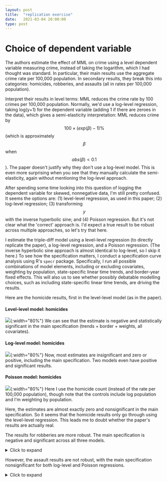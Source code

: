 ```yaml
---
layout: post
title:  "replication exercise"
date:   2021-03-04 20:00:00
type: post
---
```


Choice of dependent variable
============================

The authors estimate the effect of MML on crime using a level dependent variable measuring crime, instead of taking the logarithm, which I had thought was standard.
In particular, their main results use the aggregate crime rate per 100,000 population. In secondary results, they break this into categories: homicides, robberies, and assaults (all in rates per 100,000 population).

Interpret their results in level terms: MML reduces the crime rate by 100 crimes per 100,000 population.
Normally, we'd use a log-level regression, taking log(y+1) for the dependent variable (adding 1 if there are zeroes in the data), which gives a semi-elasticity interpretation: MML reduces crime by $$100 \times (exp(\beta)-1) \%$$ (which is approximately $$\beta$$ when $$abs(\beta)<0.1$$).
The paper doesn't justify why they don't use a log-level model. This is even more surprising when you see that they manually calculate the semi-elasticity, again without mentioning the log-level approach.

<!-- see Dell drug war paper for use of log(hom+1) -->

After spending some time looking into this question of logging the dependent variable for skewed, nonnegative data, I'm still pretty confused.
It seems the options are: (1) level-level regression, as used in this paper; (2) log-level regression; (3) transforming $$y$$ with the inverse hyperbolic sine; and (4) Poisson regression. But it's not clear what the 'correct' approach is.
I'd expect a true result to be robust across multiple approaches, so let's try that here.

I estimate the triple-diff model using a level-level regression (to directly replicate the paper), a log-level regression, and a Poisson regression. (The inverse hyperbolic sine approach is almost identical to log-level, so I skip it here.)
To see how the specification matters, I conduct a specification curve analysis using R's `specr` package. Specifically, I run all possible combinations of model elements, including or excluding covariates, weighting by population, state-specific linear time trends, and border-year fixed effects.
This will also us to see whether possibly debatable modelling choices, such as including state-specific linear time trends, are driving the results.
 <!-- eg, including time trends and weighting by population, but excluding covariates. -->

Here are the homicide results, first in the level-level model (as in the paper).

#### Level-level model: homicides
![](https://michaelwiebe.com/assets/mml/hom_level.png){:width="80%"}
We can see that the estimate is negative and statistically significant in the main specification (trends + border + weights, all covariates).

#### Log-level model: homicides
![](https://michaelwiebe.com/assets/mml/hom_log.png){:width="80%"}
Now, most estimates are insignificant and zero or positive, including the main specification.
Two models even have positive and significant results.

#### Poisson model: homicides
![](https://michaelwiebe.com/assets/mml/hom_pois.png){:width="80%"}
Here I use the homicide count (instead of the rate per 100,000 population), though note that the controls include log population and I'm weighting by population.
<!-- In any case, the results are similar with the homicide rate -->
Here, the estimates are almost exactly zero and nonsignificant in the main specification.
So it seems that the homicide results only go through using the level-level regression.
This leads me to doubt whether the paper's results are actually real.

The results for robberies are more robust. The main specification is negative and significant across all three models.

<details>
<summary>Click to expand</summary><p>

#### Level-level model: robberies
![](https://michaelwiebe.com/assets/mml/rob_level.png){:width="80%"}

#### Log-level model: robberies
![](https://michaelwiebe.com/assets/mml/rob_log.png){:width="80%"}

#### Poisson model: robberies
![](https://michaelwiebe.com/assets/mml/rob_pois.png){:width="80%"}

</p></details>

However, the assault results are not robust, with the main specification nonsignificant for both log-level and Poisson regressions.

<details>
<summary>Click to expand</summary><p>

#### Level-level model: assaults
![](https://michaelwiebe.com/assets/mml/ass_level.png){:width="80%"}

#### Log-level model: assaults
![](https://michaelwiebe.com/assets/mml/ass_log.png){:width="80%"}

#### Poisson model: assaults
![](https://michaelwiebe.com/assets/mml/ass_pois.png){:width="80%"}

</p></details>
